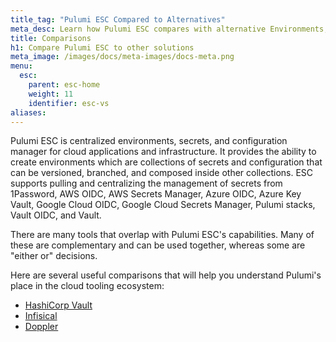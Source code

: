 ```yaml
---
title_tag: "Pulumi ESC Compared to Alternatives"
meta_desc: Learn how Pulumi ESC compares with alternative Environments, Secrets, and Configurations solutions.
title: Comparisons
h1: Compare Pulumi ESC to other solutions
meta_image: /images/docs/meta-images/docs-meta.png
menu:
  esc:
    parent: esc-home
    weight: 11
    identifier: esc-vs
aliases:
---
```


Pulumi ESC is centralized environments, secrets, and configuration manager for cloud applications and infrastructure. It provides the ability to create environments which are collections of secrets and configuration that can be versioned, branched, and composed inside other collections. ESC supports pulling and centralizing the management of secrets from 1Password, AWS OIDC, AWS Secrets Manager, Azure OIDC, Azure Key Vault, Google Cloud OIDC, Google Cloud Secrets Manager, Pulumi stacks, Vault OIDC, and Vault.

There are many tools that overlap with Pulumi ESC's capabilities. Many
of these are complementary and can be used together, whereas some are "either or" decisions.

Here are several useful comparisons that will help you understand Pulumi's place in the cloud tooling ecosystem:

* [HashiCorp Vault](/docs/esc/vs/vault/)
* [Infisical](/docs/esc/vs/infisical/)
* [Doppler](/docs/esc/vs/doppler/)
